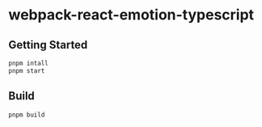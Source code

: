 # webpack-react-emotion-typescript

## Getting Started

```sh
pnpm intall
pnpm start
```

## Build

```sh
pnpm build
```
